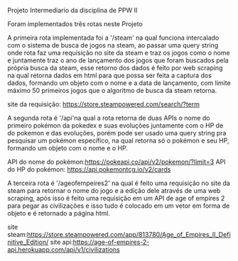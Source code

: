 Projeto Intermediario da disciplina de PPW II

Foram implementados três rotas neste Projeto

A primeira rota implementada foi a '/steam' na qual funciona intercalado com o sistema de busca de jogos na steam, ao passar uma query string onde rota faz uma requisição no site da steam e traz os jogos como o nome e juntamente traz o ano de lançamento dos jogos que foram buscados pela própria busca da steam, esse retorno dos dados é feito por web scraping na qual retorna dados em html para que possa ser feita a captura dos dados, formando um objeto com o nome e a data de lançamento, com limite máximo 50 primeiros jogos que o algoritmo de busca da steam retorna.

site da requisição: https://store.steampowered.com/search/?term


A segunda rota é '/api'na qual a rota retorna de duas APIs o nome do primeiro pokémon da pokedex e suas evoluções juntamente com o HP de do pokemon e das evoluções, porém pode ser usado uma query string pra pesquisar um pokémon específico, na qual retorna só o pokémon e seu HP, formando um objeto com o nome e o HP.

API do nome do pokémon:https://pokeapi.co/api/v2/pokemon/?limit=3
API do HP do pokémon: https://api.pokemontcg.io/v2/cards

A terceira rota é '/ageofempeires2' na qual é feito uma requisição no site da steam para retornar o nome do jogo e a edição dele através de uma web scraping, após isso é feito uma requisição em um API de age of empires 2 para pegar as civilizações e isso tudo é colocado em um vetor em forma de objeto e é retornado a página html.

site steam:https://store.steampowered.com/app/813780/Age_of_Empires_II_Definitive_Edition/
site api:https://age-of-empires-2-api.herokuapp.com/api/v1/civilizations